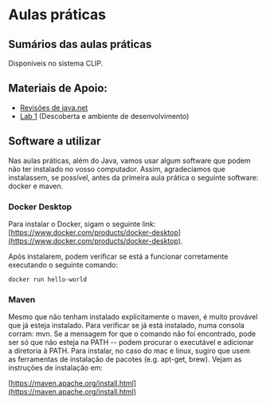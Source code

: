 # Aulas práticas

## Sumários das aulas práticas
Disponíveis no sistema CLIP.

## Materiais de Apoio:

* [Revisões de java.net](lab0)
* [Lab 1](lab1) (Descoberta e ambiente de desenvolvimento)

<!-- * [Aula 2](aula2) (Webservices REST)
* [Aula 3](aula3) (Tratamento de erros de comunicação em REST)\
*  Aula 4 (Suporte à realização do trabalho)
* [Aula 5](aula5) (Webservices SOAP)
*  Aula 6 (Suporte à realização do trabalho)
*  Aula 7 (Suporte à realização do trabalho)
* [Aula 8](aula8) (Serviços REST e SOAP sobre HTTPS (SSL/TLS)
* [Aula 9](aula9) (OAuth e interação com serviço externo Mastodon)
* [Aula 10](aula10) (Kafka, Zookeeper, e alternativas de suporte à Replicação no Projeto)

## Trabalhos práticos

TBC
* Trabalho prático 1
  * **Prazo de entrega:** 23 de abril, 23h59, 15 minutos de tolerância
  * [Enunciado](trab1/trab1)
  * [Apresentação](trab1/trab1-2223.pdf)
  * [Tester](trab1/tester)
  * [Interfaces @ https://github.com/preguica/sd2223-trab1](https://github.com/preguica/sd2223-trab1)
  * Form de sumissão: [https://forms.gle/ofSBFcBFAiQGDyxX8](https://forms.gle/ofSBFcBFAiQGDyxX8)

 


* Trabalho prático 2
  * **Prazo de entrega:** 4 de junho, 23h59, 1 hora de tolerância 
  * [Enunciado](trab2/trab2)
  * [Tester](trab2/tester)
  * [Replication](trab2/replication)
  * Form de sumissão: [https://forms.gle/MnA7qpkpigcZ66oh8](https://forms.gle/MnA7qpkpigcZ66oh8)
 -->

## Software a utilizar

Nas aulas práticas, além do Java, vamos usar algum software que podem 
não ter instalado no vosso computador. 
Assim, agradecíamos que instalassem, se possível, antes da primeira aula prática o 
seguinte software: docker e maven.

### Docker Desktop

Para instalar o Docker, sigam o seguinte link: 
[https://www.docker.com/products/docker-desktop](https://www.docker.com/products/docker-desktop).

Após instalarem, podem verificar se está a funcionar corretamente executando o seguinte comando:

```docker run hello-world```

### Maven

Mesmo que não tenham instalado explicitamente o maven, é muito 
provável que já esteja instalado. Para verificar se já está instalado, 
numa consola corram: mvn. Se a mensagem for que o comando não foi 
encontrado, pode ser só que não esteja na PATH -- podem procurar o 
executável e adicionar a diretoria à PATH. Para instalar, no caso do 
mac e linux, sugiro que usem as ferramentas de instalação de pacotes 
(e.g. apt-get, brew). Vejam as instruções de instalação em:

[https://maven.apache.org/install.html](https://maven.apache.org/install.html)

